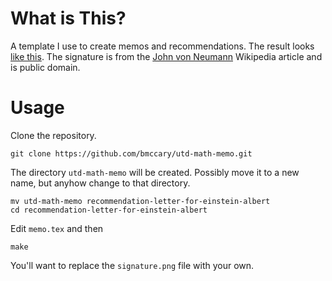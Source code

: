 
# What is This?

A template I use to create memos and recommendations.
The result looks [like this](https://bmccary.github.io/utd-math-memo/memo.pdf).
The signature is from the [John von Neumann](https://en.wikipedia.org/wiki/John_von_Neumann) Wikipedia article and is public domain.

# Usage

Clone the repository.

```
git clone https://github.com/bmccary/utd-math-memo.git
```

The directory `utd-math-memo` will be created. Possibly move it to a new name, but anyhow change to that directory.

```
mv utd-math-memo recommendation-letter-for-einstein-albert
cd recommendation-letter-for-einstein-albert
```

Edit `memo.tex` and then

```
make
```

You'll want to replace the `signature.png` file with your own.
